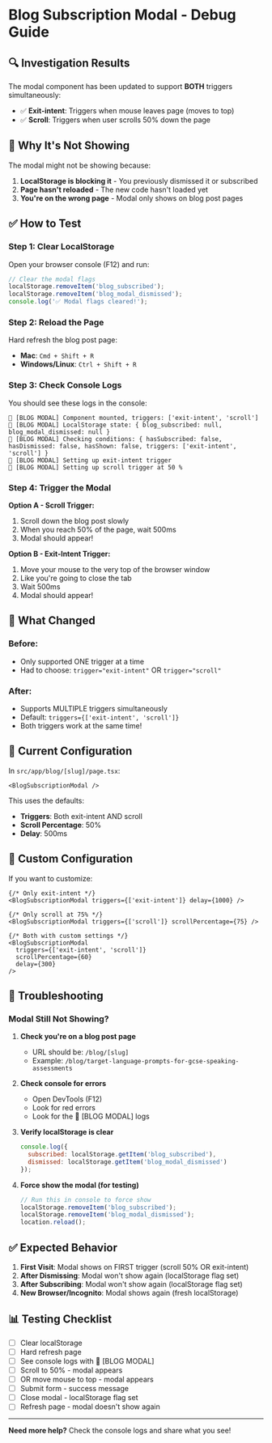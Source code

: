 # Blog Subscription Modal - Debug Guide

## 🔍 **Investigation Results**

The modal component has been updated to support **BOTH** triggers simultaneously:
- ✅ **Exit-intent**: Triggers when mouse leaves page (moves to top)
- ✅ **Scroll**: Triggers when user scrolls 50% down the page

## 🐛 **Why It's Not Showing**

The modal might not be showing because:

1. **LocalStorage is blocking it** - You previously dismissed it or subscribed
2. **Page hasn't reloaded** - The new code hasn't loaded yet
3. **You're on the wrong page** - Modal only shows on blog post pages

## ✅ **How to Test**

### **Step 1: Clear LocalStorage**

Open your browser console (F12) and run:

```javascript
// Clear the modal flags
localStorage.removeItem('blog_subscribed');
localStorage.removeItem('blog_modal_dismissed');
console.log('✅ Modal flags cleared!');
```

### **Step 2: Reload the Page**

Hard refresh the blog post page:
- **Mac**: `Cmd + Shift + R`
- **Windows/Linux**: `Ctrl + Shift + R`

### **Step 3: Check Console Logs**

You should see these logs in the console:

```
🎯 [BLOG MODAL] Component mounted, triggers: ['exit-intent', 'scroll']
🎯 [BLOG MODAL] LocalStorage state: { blog_subscribed: null, blog_modal_dismissed: null }
🎯 [BLOG MODAL] Checking conditions: { hasSubscribed: false, hasDismissed: false, hasShown: false, triggers: ['exit-intent', 'scroll'] }
🎯 [BLOG MODAL] Setting up exit-intent trigger
🎯 [BLOG MODAL] Setting up scroll trigger at 50 %
```

### **Step 4: Trigger the Modal**

**Option A - Scroll Trigger:**
1. Scroll down the blog post slowly
2. When you reach 50% of the page, wait 500ms
3. Modal should appear!

**Option B - Exit-Intent Trigger:**
1. Move your mouse to the very top of the browser window
2. Like you're going to close the tab
3. Wait 500ms
4. Modal should appear!

## 🎯 **What Changed**

### **Before:**
- Only supported ONE trigger at a time
- Had to choose: `trigger="exit-intent"` OR `trigger="scroll"`

### **After:**
- Supports MULTIPLE triggers simultaneously
- Default: `triggers={['exit-intent', 'scroll']}`
- Both triggers work at the same time!

## 📝 **Current Configuration**

In `src/app/blog/[slug]/page.tsx`:

```tsx
<BlogSubscriptionModal />
```

This uses the defaults:
- **Triggers**: Both exit-intent AND scroll
- **Scroll Percentage**: 50%
- **Delay**: 500ms

## 🔧 **Custom Configuration**

If you want to customize:

```tsx
{/* Only exit-intent */}
<BlogSubscriptionModal triggers={['exit-intent']} delay={1000} />

{/* Only scroll at 75% */}
<BlogSubscriptionModal triggers={['scroll']} scrollPercentage={75} />

{/* Both with custom settings */}
<BlogSubscriptionModal 
  triggers={['exit-intent', 'scroll']} 
  scrollPercentage={60} 
  delay={300} 
/>
```

## 🚨 **Troubleshooting**

### **Modal Still Not Showing?**

1. **Check you're on a blog post page**
   - URL should be: `/blog/[slug]`
   - Example: `/blog/target-language-prompts-for-gcse-speaking-assessments`

2. **Check console for errors**
   - Open DevTools (F12)
   - Look for red errors
   - Look for the 🎯 [BLOG MODAL] logs

3. **Verify localStorage is clear**
   ```javascript
   console.log({
     subscribed: localStorage.getItem('blog_subscribed'),
     dismissed: localStorage.getItem('blog_modal_dismissed')
   });
   ```

4. **Force show the modal (for testing)**
   ```javascript
   // Run this in console to force show
   localStorage.removeItem('blog_subscribed');
   localStorage.removeItem('blog_modal_dismissed');
   location.reload();
   ```

## ✅ **Expected Behavior**

1. **First Visit**: Modal shows on FIRST trigger (scroll 50% OR exit-intent)
2. **After Dismissing**: Modal won't show again (localStorage flag set)
3. **After Subscribing**: Modal won't show again (localStorage flag set)
4. **New Browser/Incognito**: Modal shows again (fresh localStorage)

## 📊 **Testing Checklist**

- [ ] Clear localStorage
- [ ] Hard refresh page
- [ ] See console logs with 🎯 [BLOG MODAL]
- [ ] Scroll to 50% - modal appears
- [ ] OR move mouse to top - modal appears
- [ ] Submit form - success message
- [ ] Close modal - localStorage flag set
- [ ] Refresh page - modal doesn't show again

---

**Need more help?** Check the console logs and share what you see!

